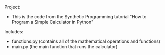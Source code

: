 Project: 
- This is the code from the Synthetic Programming tutorial "How to Program a Simple Calculator in Python"

Includes:
- functions.py (contains all of the mathematical operations and functions)
- main.py (the main function that runs the calculator)
